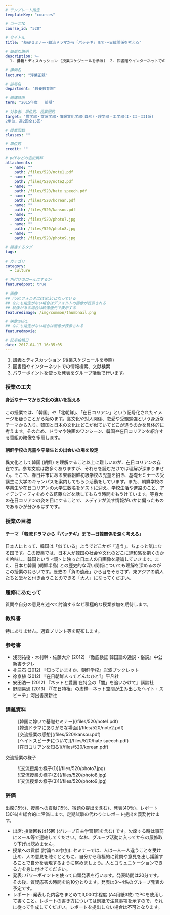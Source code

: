 ```yaml
---
# テンプレート指定
templateKey: "courses"

# コースID
course_id: "520"

# タイトル
title: "基礎セミナー-韓流ドラマから「パッチギ」まで-−日韓関係を考える"

# 簡単な説明
description: >-
  1. 講義とディスカッション (授業スケジュールを参照)  2. 図書館やインターネットでの情報検索、文献検索  3. パワーポイントを使った発表をグループ活動で行います。...

# 講師名
lecturer: "浮葉正親"

# 部局名
department: "教養教育院"

# 開講時限
term: "2015年度	前期"

# 対象者、単位数、授業回数
target: "農学部・文系学部・情報文化学部(自然)・理学部・工学部(I・II・III系)
2単位、週2回全15回"

# 授業回数
classes: ""

# 単位数
credit: ""

# pdfなどの追加資料
attachments: 
  - name: "" 
    path: /files/520/note1.pdf
  - name: "" 
    path: /files/520/note2.pdf
  - name: "" 
    path: /files/520/hate speech.pdf
  - name: "" 
    path: /files/520/korean.pdf
  - name: "" 
    path: /files/520/kansou.pdf
  - name: "" 
    path: /files/520/photo7.jpg
  - name: "" 
    path: /files/520/photo8.jpg
  - name: "" 
    path: /files/520/photo9.jpg

# 関連するタグ
tags:

# カテゴリ
category:
  - culture

# 色付けのロールにするか
featuredpost: true

# 画像
## rootフォルダはstaticになっている
## なにも指定がない場合はデフォルトの画像が表示される
## 映像がある場合は映像優先で表示する
featuredimage: /img/common/thumbnail.png

# 映像のURL
## なにも指定がない場合は画像が表示される
featuredmovie: 

# 記事投稿日
date: 2017-04-17 16:35:05
---
```


1. 講義とディスカッション (授業スケジュールを参照)
2. 図書館やインターネットでの情報検索、文献検索
3. パワーポイントを使った発表をグループ活動で行います。

### 授業の工夫

#### 身近なテーマから文化の違いを捉える

この授業では、「韓国」や「北朝鮮」、「在日コリアン」という記号化されたイメージを疑うことから始めます。食文化や対人関係、恋愛や受験勉強という身近なテーマから入り、韓国と日本の文化はどこが似ていてどこが違うのかを具体的に考えます。そのため、ドラマや映画のワンシーン、韓国や在日コリアンを紹介する番組の映像を多用します。

#### 朝鮮学校の児童や卒業生との出会いの場を設定

異文化として韓国 (朝鮮) を理解すること以上に難しいのが、在日コリアンの存在です。参考文献は数多くありますが、それらを読むだけでは理解が深まりません。そこで、春日井市にある東春朝鮮初級学校の児童を招き、基礎セミナーの受講生に大学のキャンパスを案内してもらう活動をしています。また、朝鮮学校の卒業生や在日コリアンの大学生数名をゲストに迎え、学校生活や進路のこと、アイデンティティをめぐる葛藤などを話してもらう時間をもうけています。等身大の在日コリアンの姿を目にすることで、メディアが流す情報がいかに偏ったものであるかが分かるはずです。



### 授業の目標

#### テーマ 「韓流ドラマから『パッチギ』まで―日韓関係を深く考える」

日本人にとって、韓国は「似ている」ようでどこかが「違う」、ちょっと気になる国です。この授業では、日本人が韓国の社会や文化のどこに違和感を抱くのかを吟味し、韓国という <鏡> に映った日本人の自画像を議論していきます。また、日本と韓国 (朝鮮半島) との歴史的な深い関係についても理解を深めるのがこの授業のねらいです。歴史の「負の遺産」から目をそらさず、東アジアの隣人たちと堂々と付き合うことのできる「大人」になってください。

### 履修にあたって

質問や自分の意見を述べて討論するなど積極的な授業参加を期待します。

### 教科書

特にありません。適宜プリント等を配布します。

### 参考書

* 浅羽祐樹・木村幹・佐藤大介 (2012) 『徹底検証 韓国論の通説・俗説』中公新書ラクレ
* 朴三石 (2012) 『知っていますか、朝鮮学校』岩波ブックレット
* 徐京植 (2012) 『在日朝鮮人ってどんなひと?』平凡社
* 安田浩一 (2012) 『ネットと愛国 在特会の「闇」を追いかけて』講談社
* 野間易通 (2013) 『「在日特権」の虚構—ネット空間が生み出したヘイト・スピーチ』河出書房新社



### 講義資料

<dl>
<dt>
</dt>

<dd>
[韓国に嫁いで基礎セミナー](/files/520/note1.pdf) 
</dd>

<dd>
[韓流ドラマにありがちな場面](/files/520/note2.pdf) 
</dd>

<dd>
[交流授業の感想](/files/520/kansou.pdf) 
</dd>

<dd>
[ヘイトスピーチについて](/files/520/hate speech.pdf) 
</dd>

<dd>
[在日コリアンを知る](/files/520/korean.pdf) 
</dd>
</dl>

交流授業の様子

<dl>
<dt>
</dt>

<dd>
![交流授業の様子(1)](/files/520/photo7.jpg) </dd>

<dd>
![交流授業の様子(2)](/files/520/photo8.jpg) </dd>

<dd>
![交流授業の様子(3)](/files/520/photo9.jpg) </dd>
</dl>



### 評価

出席(15％)、授業への貢献(15％、宿題の提出を含む)、発表(40％)、レポート(30％)を総合的に評価します。定期試験の代わりにレポート提出を義務付けます。

* 出席: 授業回数は15回 (グループ自主学習1回を含む) です。欠席する時は事前にメール等で連絡してください。なお、グループ活動に入ってからの履修取り下げは認めません。
* 授業への貢献 (討論への参加): セミナーでは、人は一人一人違うことを受け止め、人の意見を聴くとともに、自分から積極的に質問や意見を出し議論することで自分を表現するように努めましょう。人とコミュニケーションできる力を身に付けてください。
* 発表: パワーポイントを使って口頭発表を行います。発表時間は20分です。その後、質疑応答の時間を約10分とります。発表は3〜4名のグループ発表の予定です。
* レポート: 発表した内容をまとめて3,000字程度 (A4用紙3枚) でPCを使用して書くこと。レポートの書き方については別紙で注意事項を示すので、それに従って作成してください。レポートを提出しない場合は不可となります。

